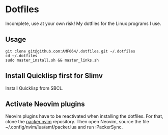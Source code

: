# Dotfiles
Incomplete, use at your own risk!
My dotfiles for the Linux programs I use.

## Usage

```console
git clone git@github.com:AMF064/.dotfiles.git ~/.dotfiles
cd ~/.dotfiles
sudo master_install.sh && master_links.sh
```
## Install Quicklisp first for Slimv
Install Quicklisp from SBCL.

## Activate Neovim plugins
Neovim plugins have to be reactivated when installing the dotfiles. For that, clone the [packer.nvim](https://github.com/wbthomason/packer.nvim) repository.
Then open Neovim, source the file ~/.config/nvim/lua/amf/packer.lua and run :PackerSync.
